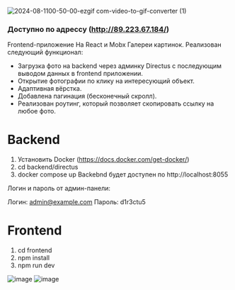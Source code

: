 
![2024-08-1100-50-00-ezgif com-video-to-gif-converter (1)](https://github.com/user-attachments/assets/bf708e83-5775-4b8e-8794-d4fb952e7241)
### Доступно по адрессу (http://89.223.67.184/)

Frontend-приложение На React и Mobx Галереи картинок. Реализован следующий функционал:
- Загрузка фото на backend через админку Directus с последующим выводом данных в frontend приложении.
- Открытие фотографии по клику на интересующий объект.
- Адаптивная вёрстка.
- Добавлена пагинация (бесконечный скролл).
- Реализован роутинг, который позволяет скопировать ссылку на любое фото.

# Backend
1. Установить Docker (https://docs.docker.com/get-docker/)
2. cd backend/directus
3. docker compose up
Backebnd будет доступен по http://localhost:8055

Логин и пароль от админ-панели:

Логин: admin@example.com
Пароль: d1r3ctu5

# Frontend
1. cd frontend
2. npm install
3. npm run dev

![image](https://github.com/user-attachments/assets/484375db-fa43-48cd-8c4e-53c11332be90)
![image](https://github.com/user-attachments/assets/c488e168-ab26-405c-974e-b4378eade2b3)
